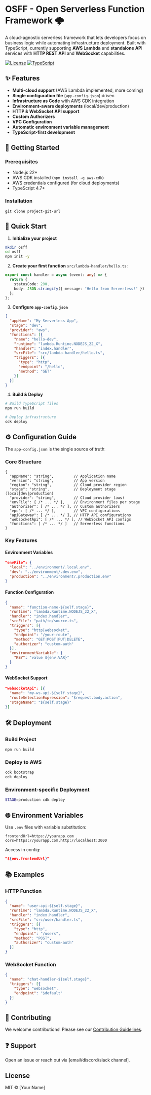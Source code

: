 # OSFF - Open Serverless Function Framework 🌩️

A cloud-agnostic serverless framework that lets developers focus on business logic while automating infrastructure deployment. Built with TypeScript, currently supporting **AWS Lambda** and **standalone API** services with **HTTP REST API** and **WebSocket** capabilities.

[![License](https://img.shields.io/badge/license-MIT-blue.svg)](LICENSE)
[![TypeScript](https://img.shields.io/badge/lang-typescript-blue.svg)](https://www.typescriptlang.org/)

## ✨ Features

- **Multi-cloud support** (AWS Lambda implemented, more coming)
- **Single configuration file** (`app-config.json`) driven
- **Infrastructure as Code** with AWS CDK integration
- **Environment-aware deployments** (local/dev/production)
- **HTTP & WebSocket API support**
- **Custom Authorizers**
- **VPC Configuration**
- **Automatic environment variable management**
- **TypeScript-first development**

## 🚀 Getting Started

### Prerequisites
- Node.js 22+
- AWS CDK installed (`npm install -g aws-cdk`)
- AWS credentials configured (for cloud deployments)
- TypeScript 4.7+

### Installation
```
git clone project-git-url
```

## 📖 Quick Start

1. **Initialize your project**
```bash
mkdir osff
cd osff
npm init -y
```

2. **Create your first function**
`src/lambda-handler/hello.ts`:
```typescript
export const handler = async (event: any) => {
  return {
    statusCode: 200,
    body: JSON.stringify({ message: "Hello from Serverless!" })
  };
};
```

3. **Configure `app-config.json`**
```json
{
  "appName": "My Serverless App",
  "stage": "dev",
  "provider": "aws",
  "functions": [{
    "name": "hello-dev",
    "runtime": "lambda.Runtime.NODEJS_22_X",
    "handler": "index.handler",
    "srcFile": "src/lambda-handler/hello.ts",
    "triggers": [{
      "type": "http",
      "endpoint": "/hello",
      "method": "GET"
    }]
  }]
}
```

4. **Build & Deploy**
```bash
# Build TypeScript files
npm run build

# Deploy infrastructure
cdk deploy
```

## ⚙️ Configuration Guide

The `app-config.json` is the single source of truth:

### Core Structure
```json5
{
  "appName": "string",         // Application name
  "version": "string",         // App version
  "region": "string",          // Cloud provider region
  "stage": "string",           // Deployment stage (local|dev|production)
  "provider": "string",        // Cloud provider (aws)
  "envFile": { /* ... */ },    // Environment files per stage
  "authorizer": [ /* ... */ ], // Custom authorizers
  "vpc": [ /* ... */ ],        // VPC configurations
  "apiGateway": [ /* ... */ ], // HTTP API configurations
  "websocketApi": [ /* ... */ ], // WebSocket API configs
  "functions": [ /* ... */ ]   // Serverless functions
}
```

### Key Features

#### Environment Variables
```json
"envFile": {
  "local": "../environment/.local.env",
  "dev": "../environment/.dev.env",
  "production": "../environment/.production.env"
}
```

#### Function Configuration
```json
{
  "name": "function-name-${self.stage}",
  "runtime": "lambda.Runtime.NODEJS_22_X",
  "handler": "index.handler",
  "srcFile": "path/to/source.ts",
  "triggers": [{
    "type": "http|websocket",
    "endpoint": "/your-route",
    "method": "GET|POST|PUT|DELETE",
    "authorizer": "custom-auth"
  }],
  "environmentVariable": {
    "KEY": "value ${env.VAR}"
  }
}
```

#### WebSocket Support
```json
"websocketApi": [{
  "name": "my-ws-api-${self.stage}",
  "routeSelectionExpression": "$request.body.action",
  "stageName": "${self.stage}"
}]
```

## 🛠️ Deployment

### Build Project
```bash
npm run build
```

### Deploy to AWS
```bash
cdk bootstrap
cdk deploy
```

### Environment-specific Deployment
```bash
STAGE=production cdk deploy
```

## 🌐 Environment Variables

Use `.env` files with variable substitution:
```env
frontendUrl=https://yourapp.com
cors=https://yourapp.com,http://localhost:3000
```

Access in config:
```json
"${env.frontendUrl}"
```

## 📚 Examples

### HTTP Function
```json
{
  "name": "user-api-${self.stage}",
  "runtime": "lambda.Runtime.NODEJS_22_X",
  "handler": "index.handler",
  "srcFile": "src/user/handler.ts",
  "triggers": [{
    "type": "http",
    "endpoint": "/users",
    "method": "POST",
    "authorizer": "custom-auth"
  }]
}
```

### WebSocket Function
```json
{
  "name": "chat-handler-${self.stage}",
  "triggers": [{
    "type": "websocket",
    "endpoint": "$default"
  }]
}
```

## 🤝 Contributing

We welcome contributions! Please see our [Contribution Guidelines](CONTRIBUTING.md).

## ❓ Support

Open an issue or reach out via [email/discord/slack channel].

## License

MIT © [Your Name]


